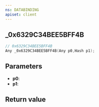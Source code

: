 ```yaml
---
ns: DATABINDING
apiset: client
---
```

## _0x6329C34BEE5BFF4B

```c
// 0x6329C34BEE5BFF4B
Any _0x6329C34BEE5BFF4B(Any p0,Hash p1);
```


## Parameters
* **p0**:
* **p1**:

## Return value

